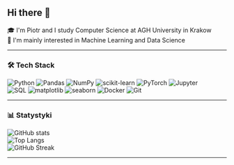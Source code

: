 ## Hi there 👋

🎓 I'm Piotr and I study Computer Science at AGH University in Krakow\
🤖 I'm mainly interested in Machine Learning and Data Science

---

### 🛠 Tech Stack
![Python](https://img.shields.io/badge/Python-3776AB?logo=python&logoColor=white)
![Pandas](https://img.shields.io/badge/Pandas-150458?logo=pandas&logoColor=white)
![NumPy](https://img.shields.io/badge/Numpy-013243?logo=numpy&logoColor=white)
![scikit-learn](https://img.shields.io/badge/scikit--learn-F7931E?logo=scikitlearn&logoColor=white)
![PyTorch](https://img.shields.io/badge/PyTorch-EE4C2C?logo=pytorch&logoColor=white)
![Jupyter](https://img.shields.io/badge/Jupyter-F37626?logo=jupyter&logoColor=white)  
![SQL](https://img.shields.io/badge/SQL-4479A1?logo=postgresql&logoColor=white)
![matplotlib](https://img.shields.io/badge/Matplotlib-11557c?logo=python&logoColor=white)
![seaborn](https://img.shields.io/badge/Seaborn-3182bd?logo=python&logoColor=white)
![Docker](https://img.shields.io/badge/Docker-2496ED?logo=docker&logoColor=white)
![Git](https://img.shields.io/badge/Git-F05032?logo=git&logoColor=white)

---

### 📊 Statystyki
![GitHub stats](https://github-readme-stats.vercel.app/api?username=pswierzy&show_icons=true)  
![Top Langs](https://github-readme-stats.vercel.app/api/top-langs/?username=pswierzy&layout=compact)  
![GitHub Streak](https://github-readme-streak-stats.herokuapp.com/?user=pswierzy&theme=tokyonight)

---

<!--
**pswierzy/pswierzy** is a ✨ _special_ ✨ repository because its `README.md` (this file) appears on your GitHub profile.

Here are some ideas to get you started:

- 🔭 I’m currently working on ...
- 🌱 I’m currently learning ...
- 👯 I’m looking to collaborate on ...
- 🤔 I’m looking for help with ...
- 💬 Ask me about ...
- 📫 How to reach me: ...
- 😄 Pronouns: ...
- ⚡ Fun fact: ...
-->
